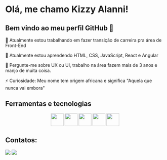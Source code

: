 # Olá, me chamo Kizzy Alanni! 
## Bem vindo ao meu perfil GitHub 👋

<p>🔭 Atualmente estou trabalhando em fazer transição de carreira pra área de Front-End</p>
<p>🌱 Atualmente estou aprendendo HTML, CSS, JavaScript, React e Angular</p>
<p>💬 Pergunte-me sobre UX ou UI, trabalho na área fazem mais de 3 anos e manjo de muita coisa.</p>
<p>⚡ Curiosidade: Meu nome tem origem africana e significa "Aquela que nunca vai embora"</p>

## Ferramentas e tecnologias

<p align="center">
  <img class="tecnologias" loading="lazy" src="https://cdn.jsdelivr.net/gh/devicons/devicon@latest/icons/html5/html5-original.svg" width="40" height="40"/>
  <img class="tecnologias" loading="lazy" src="https://cdn.jsdelivr.net/gh/devicons/devicon@latest/icons/css3/css3-original.svg" width="40" height="40"/>
  <img class="tecnologias" loading="lazy" src="https://cdn.jsdelivr.net/gh/devicons/devicon@latest/icons/javascript/javascript-original.svg" width="40" height="40"/>
  <img class="tecnologias" loading="lazy" src="https://cdn.jsdelivr.net/gh/devicons/devicon@latest/icons/react/react-original.svg" width="40" height="40"/>
  <img class="tecnologias" loading="lazy" src="https://cdn.jsdelivr.net/gh/devicons/devicon@latest/icons/angular/angular-original.svg" width="40" height="40"/>
</p>

## Contatos:

<div>
<a href = "mailto:contato@kizzyalanni1@gmail.com"><img loading="lazy" src="https://img.shields.io/badge/Gmail-D14836?style=for-the-badge&logo=gmail&logoColor=white" target="_blank"></a>
<a href="https://www.linkedin.com/in/kizzyalannigiacomozze" target="_blank"><img loading="lazy" src="https://img.shields.io/badge/-LinkedIn-%230077B5?style=for-the-badge&logo=linkedin&logoColor=white" target="_blank"></a>   
</div>



          

          
          
          
     
